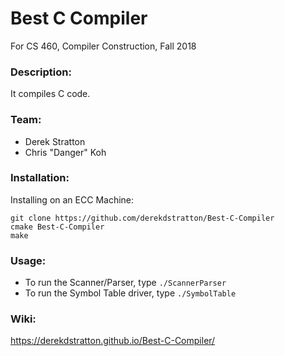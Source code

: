 # Best C Compiler

For CS 460, Compiler Construction, Fall 2018

### Description:

It compiles C code.

### Team:

- Derek Stratton
- Chris "Danger" Koh

### Installation: 

Installing on an ECC Machine:
```
git clone https://github.com/derekdstratton/Best-C-Compiler
cmake Best-C-Compiler
make
```

### Usage:

- To run the Scanner/Parser, type `./ScannerParser`
- To run the Symbol Table driver, type `./SymbolTable`

### Wiki:

https://derekdstratton.github.io/Best-C-Compiler/
